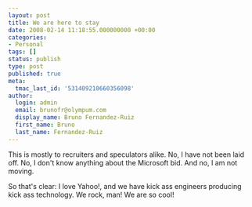 ```yaml
---
layout: post
title: We are here to stay
date: 2008-02-14 11:18:55.000000000 +00:00
categories:
- Personal
tags: []
status: publish
type: post
published: true
meta:
  tmac_last_id: '531409210660356098'
author:
  login: admin
  email: brunofr@olympum.com
  display_name: Bruno Fernandez-Ruiz
  first_name: Bruno
  last_name: Fernandez-Ruiz
---
```


This is mostly to recruiters and speculators alike. No, I have not
been laid off. No, I don't know anything about the Microsoft bid. And
no, I am not moving.

<p>So that's clear: I love Yahoo!, and we have kick ass engineers
producing kick ass technology. We rock, man! We are so cool!</p>
